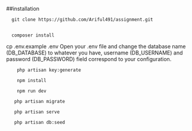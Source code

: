 ##installation
````
  git clone https://github.com/Ariful491/assignment.git
  
  ````
````
  composer install
  ````
  
  cp .env.example .env
Open your .env file and change the database name (DB_DATABASE) to whatever you have, username (DB_USERNAME) and password (DB_PASSWORD) field correspond to your configuration.
````
    php artisan key:generate
    
    npm install
    
    npm run dev
   
   php artisan migrate
   
   php artisan serve
   
   php artisan db:seed
   ````